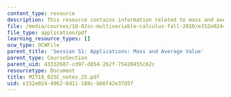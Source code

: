 ```yaml
---
content_type: resource
description: This resource contains information related to mass and average value.
file: /media/courses/18-02sc-multivariable-calculus-fall-2010/e152e02449626d11188cbb6f42e37d5f_MIT18_02SC_notes_25.pdf
file_type: application/pdf
learning_resource_types: []
ocw_type: OCWFile
parent_title: 'Session 51: Applications: Mass and Average Value'
parent_type: CourseSection
parent_uid: 43332687-cd97-d854-2b2f-75420455c62c
resourcetype: Document
title: MIT18_02SC_notes_25.pdf
uid: e152e024-4962-6d11-188c-bb6f42e37d5f
---
```

